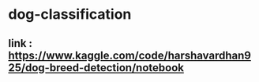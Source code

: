 # dog-classification

## link : https://www.kaggle.com/code/harshavardhan925/dog-breed-detection/notebook
